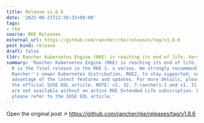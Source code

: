 ```yaml
---
title: Release v1.8.6
date: '2025-08-21T21:56:35+00:00'
tags:
- rke
source: RKE Releases
external_url: https://github.com/rancher/rke/releases/tag/v1.8.6
post_kind: release
draft: false
tldr: Rancher Kubernetes Engine (RKE) is reaching its end of life. Version 1.
summary: 'Rancher Kubernetes Engine (RKE) is reaching its end of life. Version 1.
  8 is the final release in the RKE 1. x series. We strongly recommend migrating to
  Rancher''s newer Kubernetes distribution, RKE2, to stay supported, secure, and take
  advantage of the latest features and updates. For more details, please refer to
  the official SUSE EOL article. NOTE: v1. 32. 7-rancher1-1 and v1. 31. 11-rancher1-1
  are not available without an active RKE Extended Life subscription. For more details,
  please refer to the SUSE EOL article.'
---
```

Open the original post ↗ https://github.com/rancher/rke/releases/tag/v1.8.6
